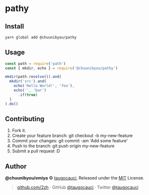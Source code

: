 # pathy

## Install

```sh
yarn global add @chuunibyou/pathy
```

## Usage

```javascript
const path = require('path')
const { mkdir, echo } = require('@chuunibyou/pathy')

mkdir(path.resolve()).and(
  mkdir('src').and(
    echo('Hello World!', 'foo'),
    echo('', 'bar')
      .if(true)
  )
).do()
```

## Contributing

1. Fork it.
2. Create your feature branch: git checkout -b my-new-feature
3. Commit your changes: git commit -am 'Add some feature'
4. Push to the branch: git push origin my-new-feature
5. Submit a pull request :D

## Author

**@chuunibyou/emiya** © [taugocauci](https://github.com/2zh), Released under the [MIT](./LICENSE) License.

> [github.com/2zh](https://github.com/2zh) · GitHub [@taugocauci](https://github.com/2zh) · Twitter [@taugocauci](https://twitter.com/taugocauci)
